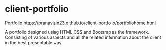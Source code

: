 # client-portfolio

Portfolio
https://pranavjain23.github.io/client-portfolio/portfoliohome.html

A portfolio designed using HTML,CSS and Bootsrap as the framework. Consisting of various aspects and all the related information about the client in the best presentable way.
